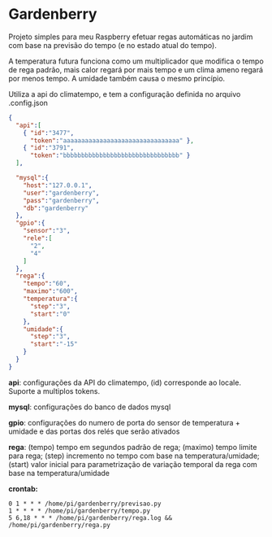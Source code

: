 # Gardenberry

Projeto simples para meu Raspberry efetuar regas automáticas no jardim com base na previsão do tempo (e no estado atual do tempo).

A temperatura futura funciona como um multiplicador que modifica o tempo de rega padrão, mais calor regará por mais tempo e um clima ameno regará por menos tempo. A umidade também causa o mesmo princípio.

Utiliza a api do climatempo, e tem a configuração definida no arquivo
.config.json
```json
{
  "api":[
    { "id":"3477",
      "token":"aaaaaaaaaaaaaaaaaaaaaaaaaaaaaaaa" },
    { "id":"3791",
      "token":"bbbbbbbbbbbbbbbbbbbbbbbbbbbbbbbb" }
  ],

  "mysql":{
    "host":"127.0.0.1",
    "user":"gardenberry",
    "pass":"gardenberry",
    "db":"gardenberry"
  },
  "gpio":{
    "sensor":"3",
    "rele":[
      "2",
      "4"
    ]
  },
  "rega":{
    "tempo":"60",
    "maximo":"600",
    "temperatura":{
      "step":"3",
      "start":"0"
    },
    "umidade":{
      "step":"3",
      "start":"-15"
    }
  }
}
```

**api**: configurações da API do climatempo, (id) corresponde ao locale. Suporte a multiplos tokens.

**mysql**: configurações do banco de dados mysql

**gpio**: configurações do numero de porta do sensor de temperatura + umidade e das portas dos relés que serão ativados

**rega**: (tempo) tempo em segundos padrão de rega; (maximo) tempo limite para rega; (step) incremento no tempo com base na temperatura/umidade; (start) valor inicial para parametrização de variação temporal da rega com base na temperatura/umidade

**crontab:**
```
0 1 * * * /home/pi/gardenberry/previsao.py
1 * * * * /home/pi/gardenberry/tempo.py
5 6,18 * * * /home/pi/gardenberry/rega.log && /home/pi/gardenberry/rega.py
```

